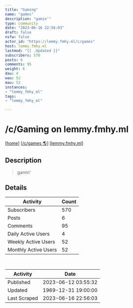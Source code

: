 ```yaml
---
title: "Gaming" 
name: "games"
description: "gamin'"
type: community
date: "2023-06-16 22:56:03"
draft: false
nsfw: false
actor_id: "https://lemmy.fmhy.ml/c/games"
host: lemmy.fmhy.ml
lastmod: "{[ .Updated }}"
subscribers: 570
posts: 6
comments: 95
weight: 6
dau: 4
wau: 52
mau: 52
instances:
- "lemmy_fmhy_ml"
tags: 
- "lemmy_fmhy_ml"

---
```


# /c/Gaming on lemmy.fmhy.ml

[[home](/)]
[[/c/games 🌎](https://lemmy.fmhy.ml/c/games)]
[[lemmy.fmhy.ml](/instances/lemmy_fmhy_ml)]


## Description 

<blockquote class="description">
gamin'
</blockquote>


## Details

| Activity | Count  |
|----------------------|---|
| Subscribers          | 570 |
| Posts                | 6  |
| Comments             | 95  |
| Daily Active Users   | 4  |
| Weekly Active Users  | 52  |
| Monthly Active Users | 52  |

<br>

| Activity | Date |
|----------------------|---|
| Published            | 2023-06-12 03:55:32 |
| Updated              | 1969-12-31 19:00:00 |
| Last Scraped         | 2023-06-16 22:56:03 |
